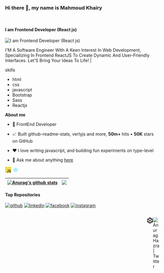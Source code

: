 ### Hi there 👋, my name is Mahmoud Khairy

<br />

#### I am Frontend Developer (React js)
![I am Frontend Developer (React js)](https://iconscout.com/lottie-animation/github-8694700)


I'M A Software Engineer With A Keen Interest In Web Development, Specializing In Frontend  ReactJS To Create Dynamic And User-Friendly Interfaces. Let'S Bring Your Ideas To Life! |

skills
* html
* css
* javascript
* Bootstrap
* Sass
* Reactjs
  
**About me**

- 💼 FrontEnd Developer

- 📈 Built github-readme-stats, verlyjs and more, **50m+** hits • **50K** stars on GitHub

- ❤️ I love writing javascript, and building fun experiments on type-level

- 💬 Ask me about anything [here](https://github.com/anuraghazra/anuraghazra/issues)

<code><img height="20" alt="javascript" src="https://raw.githubusercontent.com/github/explore/80688e429a7d4ef2fca1e82350fe8e3517d3494d/topics/javascript/javascript.png"></code>
<code><img height="20" alt="react" src="https://raw.githubusercontent.com/github/explore/80688e429a7d4ef2fca1e82350fe8e3517d3494d/topics/react/react.png"></code>


| <a href="https://github.com/anuraghazra/github-readme-stats"><img align="center" src="https://github-readme-stats.vercel.app/api?username=anuraghazra&show_icons=true&include_all_commits=true&theme=buefy&hide_border=true" alt="Anurag's github stats" /></a> | <a href="https://github.com/anuraghazra/github-readme-stats"><img align="center" src="https://github-readme-stats.vercel.app/api/top-langs/?username=anuraghazra&layout=compact&theme=buefy&hide_border=true" /></a> |
| ------------- | ------------- |

#### Top Repositories


[<img src='https://cdn.jsdelivr.net/npm/simple-icons@3.0.1/icons/github.svg' alt='github' height='40' color='#222'>](https://github.com/mahmoudkhairy402)  [<img src='https://cdn.jsdelivr.net/npm/simple-icons@3.0.1/icons/linkedin.svg' alt='linkedin' height='40' color='#307CAE'>](https://www.linkedin.com/in/mahmoud-khairy-69601621b/)  [<img src='https://cdn.jsdelivr.net/npm/simple-icons@3.0.1/icons/facebook.svg' alt='facebook' height='40' color='#2176FF'>](https://www.facebook.com/profile.php?id=100010137309005)  [<img src='https://cdn.jsdelivr.net/npm/simple-icons@3.0.1/icons/instagram.svg' alt='instagram' height='40' color='#FF2D44'>](https://www.instagram.com/mahmoud_khairy.74/)  
 



<br />

<a href="https://twitter.com/anuraghazru">
  <img align="right" alt="Anurag Hazra | Twitter" width="21px" src="https://raw.githubusercontent.com/anuraghazra/anuraghazra/master/assets/twitter.svg" />
</a>
<a href="https://codesandbox.io/u/anuraghazra">
  <img align="right" alt="Anurag Hazra | CodeSandbox" width="20px" src="https://raw.githubusercontent.com/anuraghazra/anuraghazra/master/assets/codesandbox.svg" />
</a>
